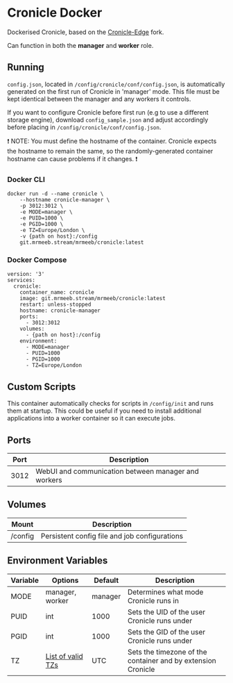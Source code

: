 # Cronicle Docker

Dockerised Cronicle, based on the [Cronicle-Edge](https://github.com/cronicle-edge/cronicle-edge) fork.

Can function in both the **manager** and **worker** role.

## Running 

`config.json`, located in `/config/cronicle/conf/config.json`, is automatically generated on the first run of Cronicle in 'manager' mode. This file must be kept identical between the manager and any workers it controls.

If you want to configure Cronicle before first run (e.g to use a different storage engine), download `config_sample.json` and adjust accordingly before placing in `/config/cronicle/conf/config.json`.

:exclamation: NOTE: You must define the hostname of the container. Cronicle expects the hostname to remain the same, so the randomly-generated container hostname can cause problems if it changes. :exclamation:

### Docker CLI
```
docker run -d --name cronicle \
    --hostname cronicle-manager \
    -p 3012:3012 \
    -e MODE=manager \
    -e PUID=1000 \
    -e PGID=1000 \
    -e TZ=Europe/London \
    -v {path on host}:/config
    git.mrmeeb.stream/mrmeeb/cronicle:latest 
```

### Docker Compose

```
version: '3'
services:
  cronicle:
    container_name: cronicle
    image: git.mrmeeb.stream/mrmeeb/cronicle:latest
    restart: unless-stopped
    hostname: cronicle-manager
    ports:
      - 3012:3012
    volumes:
      - {path on host}:/config
    environment:
      - MODE=manager
      - PUID=1000
      - PGID=1000
      - TZ=Europe/London
```

## Custom Scripts

This container automatically checks for scripts in `/config/init` and runs them at startup. This could be useful if you need to install additional applications into a worker container so it can execute jobs.

## Ports

|Port |Description|
|-----|-----------|
|3012 |WebUI and communication between manager and workers|

## Volumes

|Mount |Description|
|------|-----------|
|/config |Persistent config file and job configurations|

## Environment Variables
|Variable|Options|Default|Description|
|--------|-------|-------|-------|
|MODE    |manager, worker|manager|Determines what mode Cronicle runs in
|PUID    |int    |1000   |Sets the UID of the user Cronicle runs under
|PGID    |int    |1000   |Sets the GID of the user Cronicle runs under
|TZ      |[List of valid TZs](https://en.wikipedia.org/wiki/List_of_tz_database_time_zones#List)    |UTC    |Sets the timezone of the container and by extension Cronicle